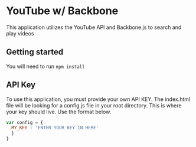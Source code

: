 # YouTube w/ Backbone

This application utilizes the YouTube API and Backbone.js to search and play videos

## Getting started

You will need to run  ```` npm install ````

## API Key
To use this application, you must provide your own API KEY. The index.html file will be looking
for a config.js file in your root directory. This is where your key should live. Use the format below.

```javascript
var config = {
  MY_KEY : 'ENTER YOUR KEY IN HERE'
  }
}
```
